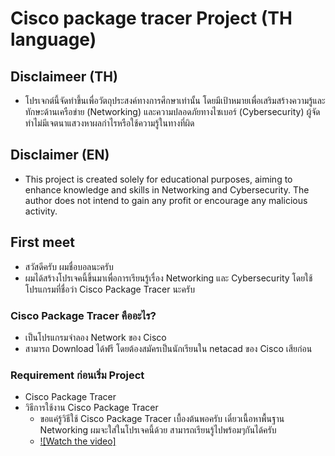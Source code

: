 # Cisco package tracer Project (TH language)

## Disclaimeer (TH)
- โปรเจกต์นี้จัดทำขึ้นเพื่อวัตถุประสงค์ทางการศึกษาเท่านั้น โดยมีเป้าหมายเพื่อเสริมสร้างความรู้และทักษะด้านเครือข่าย (Networking) และความปลอดภัยทางไซเบอร์ (Cybersecurity) ผู้จัดทำไม่มีเจตนาแสวงหาผลกำไรหรือใช้ความรู้ในทางที่ผิด 

## Disclaimer (EN)
- This project is created solely for educational purposes, aiming to enhance knowledge and skills in Networking and Cybersecurity. The author does not intend to gain any profit or encourage any malicious activity.

## First meet
- สวัสดีครับ ผมชื่อบอลนะครับ
- ผมได้สร้างโปรเจคนี้ขึ้นมาเพื่อการเรียนรู้เรื่อง Networking และ Cybersecurity โดยใช้โปรแกรมที่ชื่อว่า Cisco Package Tracer นะครับ
### Cisco Package Tracer คืออะไร?
- เป็นโปรแกรมจำลอง Network ของ Cisco
- สามารถ Download ได้ฟรี โดยต้องสมัครเป็นนักเรียนใน netacad ของ Cisco เสียก่อน
### Requirement ก่อนเริ่ม Project
- Cisco Package Tracer
- วิธีการใช้งาน Cisco Package Tracer
    - ขอแค่รู้วิธีใช้ Cisco Package Tracer เบื้องต้นพอครับ เดี๋ยวเนื้อหาพื้นฐาน Networking ผมจะใส่ในโปรเจคนี้ด้วย สามารถเรียนรู้ไปพร้อมๆกันได้ครับ
    - [![Watch the video]](https://youtu.be/h-xeI52SVeA?si=UcqpuuIyWo1L7UAw)


